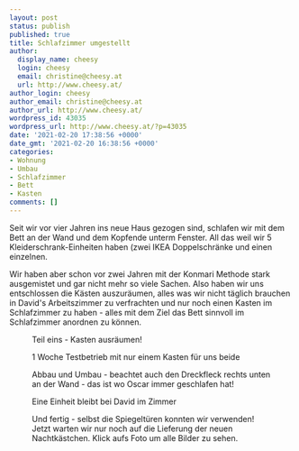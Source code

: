 ```yaml
---
layout: post
status: publish
published: true
title: Schlafzimmer umgestellt
author:
  display_name: cheesy
  login: cheesy
  email: christine@cheesy.at
  url: http://www.cheesy.at/
author_login: cheesy
author_email: christine@cheesy.at
author_url: http://www.cheesy.at/
wordpress_id: 43035
wordpress_url: http://www.cheesy.at/?p=43035
date: '2021-02-20 17:38:56 +0000'
date_gmt: '2021-02-20 16:38:56 +0000'
categories:
- Wohnung
- Umbau
- Schlafzimmer
- Bett
- Kasten
comments: []
---
```

<!-- wp:paragraph -->
Seit wir vor vier Jahren ins neue Haus gezogen sind, schlafen wir mit dem Bett an der Wand und dem Kopfende unterm Fenster. All das weil wir 5 Kleiderschrank-Einheiten haben (zwei IKEA Doppelschränke und einen einzelnen.
<!-- /wp:paragraph -->
<!-- wp:paragraph -->
Wir haben aber schon vor zwei Jahren mit der Konmari Methode stark ausgemistet und gar nicht mehr so viele Sachen. Also haben wir uns entschlossen die Kästen auszuräumen, alles was wir nicht täglich brauchen in David's Arbeitszimmer zu verfrachten und nur noch einen Kasten im Schlafzimmer zu haben - alles mit dem Ziel das Bett sinnvoll im Schlafzimmer anordnen zu können.
<!-- /wp:paragraph -->
<!-- wp:image {"id":43020} -->
<figure class="wp-block-image"><img src="{% link _fotos/arbeit/2015-2022-puppet/2021/schlafzimmer-umgestellt/Schlafzimmer-Umbau-001.jpg %}" alt="" class="wp-image-43020"><br>
<figcaption>Teil eins - Kasten ausräumen!<br></figcaption>
</figure>
<!-- /wp:image -->
<!-- wp:image {"id":43022} -->
<figure class="wp-block-image"><img src="{% link _fotos/arbeit/2015-2022-puppet/2021/schlafzimmer-umgestellt/Schlafzimmer-Umbau-003.jpg %}" alt="" class="wp-image-43022"><br>
<figcaption> 1 Woche Testbetrieb mit nur einem Kasten für uns beide</figcaption>
</figure>
<!-- /wp:image -->
<!-- wp:image {"id":43026} -->
<figure class="wp-block-image"><img src="{% link _fotos/arbeit/2015-2022-puppet/2021/schlafzimmer-umgestellt/Schlafzimmer-Umbau-007.jpg %}" alt="" class="wp-image-43026"><br>
<figcaption>Abbau und Umbau - beachtet auch den Dreckfleck rechts unten an der Wand - das ist wo Oscar immer geschlafen hat!<br></figcaption>
</figure>
<!-- /wp:image -->
<!-- wp:image {"id":43028} -->
<figure class="wp-block-image"><img src="{% link _fotos/arbeit/2015-2022-puppet/2021/schlafzimmer-umgestellt/Schlafzimmer-Umbau-009.jpg %}" alt="" class="wp-image-43028"><br>
<figcaption>Eine Einheit bleibt bei David im Zimmer</figcaption>
</figure>
<!-- /wp:image -->
<!-- wp:image {"id":43032,"linkDestination":"custom"} -->
<figure class="wp-block-image"><a href="{% link _fotos/arbeit/2015-2022-puppet/2021/schlafzimmer-umgestellt/index.md %}"><img src="{% link _fotos/arbeit/2015-2022-puppet/2021/schlafzimmer-umgestellt/Schlafzimmer-Umbau-013.jpg %}" alt="" class="wp-image-43032"></a><br>
<figcaption>Und fertig - selbst die Spiegeltüren konnten wir verwenden! Jetzt warten wir nur noch auf die Lieferung der neuen Nachtkästchen. Klick aufs Foto um alle Bilder zu sehen.</figcaption>
</figure>
<!-- /wp:image -->
